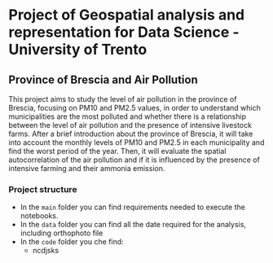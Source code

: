# Project of Geospatial analysis and representation for Data Science - University of Trento

## Province of Brescia and Air Pollution
This project aims to study the level of air pollution in the province of Brescia, focusing on PM10 and PM2.5 values, in order to understand which municipalities are the most polluted and whether there is a relationship between the level of air pollution and the presence of intensive livestock farms. After a brief introduction about the province of Brescia, it will take into account the monthly levels of PM10 and PM2.5 in each municipality and find the worst period of the year. Then, it will evaluate the spatial autocorrelation of the air pollution and if it is influenced by the presence of intensive farming and their ammonia emission. 

### Project structure
- In the `main` folder you can find requirements needed to execute the notebooks.
- In the `data` folder you can find all the date required for the analysis, including orthophoto file
- In the  `code` folder you che find:
   * ncdjsks 
   


